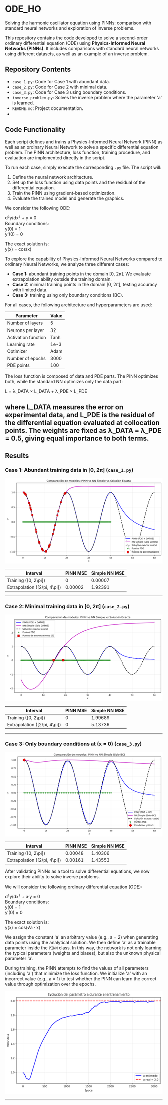 # ODE_HO  
Solving the harmonic oscillator equation using PINNs: comparison with standard neural networks and exploration of inverse problems.

This repository contains the code developed to solve a second-order ordinary differential equation (ODE) using **Physics-Informed Neural Networks (PINNs)**. It includes comparisons with standard neural networks using different datasets, as well as an example of an inverse problem.

## Repository Contents

- `case_1.py`: Code for Case 1 with abundant data.
- `case_2.py`: Code for Case 2 with minimal data.
- `case_3.py`: Code for Case 3 using boundary conditions.
- `inverse_problem.py`: Solves the inverse problem where the parameter 'a' is learned.
- `README.md`: Project documentation.
- 
## Code Functionality

Each script defines and trains a Physics-Informed Neural Network (PINN) as well as an ordinary Neural Network to solve a specific differential equation problem. The PINN architecture, loss function, training procedure, and evaluation are implemented directly in the script.

To run each case, simply execute the corresponding `.py` file. The script will:

1. Define the neural network architecture.
2. Set up the loss function using data points and the residual of the differential equation.
3. Train the PINN using gradient-based optimization.
4. Evaluate the trained model and generate the graphics.

We consider the following ODE:

d²y/dx² + y = 0  
Boundary conditions:  
y(0) = 1  
y'(0) = 0

The exact solution is:  
y(x) = cos(x)

To explore the capability of Physics-Informed Neural Networks compared to ordinary Neural Networks, we analyze three different cases:

- **Case 1:** abundant training points in the domain [0, 2π]. We evaluate extrapolation ability outside the training domain.
- **Case 2:** minimal training points in the domain [0, 2π], testing accuracy with limited data.
- **Case 3:** training using only boundary conditions (BC).

For all cases, the following architecture and hyperparameters are used:

| Parameter             | Value         |
|-----------------------|---------------|
| Number of layers      | 5             |
| Neurons per layer     | 32            |
| Activation function   | Tanh          |
| Learning rate         | 1e-3          |
| Optimizer             | Adam          |
| Number of epochs      | 3000          |
| PDE points            | 100           |

The loss function is composed of data and PDE parts. The PINN optimizes both, while the standard NN optimizes only the data part:

L = λ_DATA × L_DATA + λ_PDE × L_PDE

where **L_DATA** measures the error on experimental data, and **L_PDE** is the residual of the differential equation evaluated at collocation points. The weights are fixed as λ_DATA = λ_PDE = 0.5, giving equal importance to both terms.
---

## Results

### Case 1: Abundant training data in [0, 2π] (`case_1.py`)

![PINN vs NN vs cos(x) with abundant data points](comparacion_funciones_completa.png)

| Interval              | PINN MSE    | Simple NN MSE  |
|-----------------------|-------------|----------------|
| Training \([0, 2\pi]\)         | 0           | 0.00007        |
| Extrapolation \([2\pi, 4\pi]\) | 0.00002     | 1.92391        |

---

### Case 2: Minimal training data in [0, 2π] (`case_2.py`)

![PINN vs NN vs cos(x) with minimal data points](comparacion_funciones_2.png)

| Interval              | PINN MSE    | Simple NN MSE  |
|-----------------------|-------------|----------------|
| Training \([0, 2\pi]\)         | 0           | 1.99689        |
| Extrapolation \([2\pi, 4\pi]\) | 0           | 5.13736        |

---

### Case 3: Only boundary conditions at \(x = 0\) (`case_3.py`)

![PINN vs NN vs cos(x) with only BC](BC_comparacion_funciones.png)

| Interval              | PINN MSE    | Simple NN MSE  |
|-----------------------|-------------|----------------|
| Training \([0, 2\pi]\)         | 0.00048     | 1.40306        |
| Extrapolation \([2\pi, 4\pi]\) | 0.00161     | 1.43553        |


After validating PINNs as a tool to solve differential equations, we now explore their ability to solve inverse problems.

We will consider the following ordinary differential equation (ODE):

d²y/dx² + a·y = 0  
Boundary conditions:  
y(0) = 1  
y′(0) = 0

The exact solution is:  
y(x) = cos(√a · x)

We assign the constant 'a' an arbitrary value (e.g., a = 2) when generating data points using the analytical solution. We then define 'a' as a trainable parameter inside the `PINN` class. In this way, the network is not only learning the typical parameters (weights and biases), but also the unknown physical parameter 'a'.

During training, the PINN attempts to find the values of all parameters (including 'a') that minimize the loss function. We initialize 'a' with an incorrect value (e.g., a = 1) to test whether the PINN can learn the correct value through optimization over the epochs.

![evolution of the parameter 'a' throughout the epochs](parameter_evolution.png)



****
